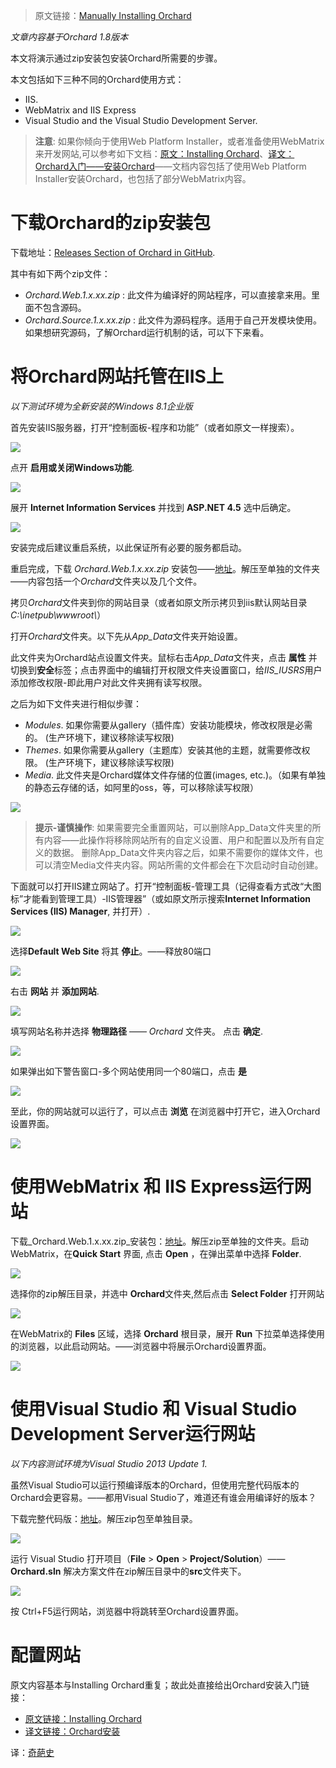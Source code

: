 <!--链接集合-->
[000]: http://www.shisujie.com
[001]: http://docs.orchardproject.net/en/latest/Documentation/Manually-installing-Orchard-zip-file/
[002]: http://docs.orchardproject.net/en/latest/Documentation/Installing-Orchard/
[003]: http://www.shisujie.com/blog/Installing-Orchard
[004]: https://github.com/OrchardCMS/Orchard/releases

<!--图片链接集合-->
[101]: http://docs.orchardproject.net/en/latest/Attachments/Manually-installing-Orchard-zip-file/IISSearchForAddRemovePrograms.png
[102]: http://docs.orchardproject.net/en/latest/Attachments/Manually-installing-Orchard-zip-file/IISTurnOnWindowsFeatures.png
[103]: http://docs.orchardproject.net/en/latest/Attachments/Manually-installing-Orchard-zip-file/IISEnableIISAndASP45.png
[104]: http://docs.orchardproject.net/en/latest/Attachments/Manually-installing-Orchard-zip-file/IISSetFolderPermissions.png
[105]: http://docs.orchardproject.net/en/latest/Attachments/Manually-installing-Orchard-zip-file/IISOpenIISManager.png
[106]: http://docs.orchardproject.net/en/latest/Attachments/Manually-installing-Orchard-zip-file/IISStopDefaultWebSite.png
[107]: http://docs.orchardproject.net/en/latest/Attachments/Manually-installing-Orchard-zip-file/IISAddANewWebsite.png
[108]: http://docs.orchardproject.net/en/latest/Attachments/Manually-installing-Orchard-zip-file/IISAddWebsiteScreen.png
[109]: http://docs.orchardproject.net/en/latest/Attachments/Manually-installing-Orchard-zip-file/IISPort80Conflict.png
[110]: http://docs.orchardproject.net/en/latest/Attachments/Manually-installing-Orchard-zip-file/IISBrowseToSite.png
[111]: http://docs.orchardproject.net/en/latest/Attachments/Manually-installing-Orchard-zip-file/IISWMOpenFolder.png
[112]: http://docs.orchardproject.net/en/latest/Attachments/Manually-installing-Orchard-zip-file/IISWMSelectFolder.png
[113]: http://docs.orchardproject.net/en/latest/Attachments/Manually-installing-Orchard-zip-file/IISWMRun.png
[114]: http://docs.orchardproject.net/en/latest/Attachments/Manually-installing-Orchard-zip-file/contents_of_source_zip_file.png
<!--官网此文件路径有误，故直接取github上的-->
<!--本应为：http://docs.orchardproject.net/en/latest/Attachments/Manually-installing-Orchard-zip-file/VSOpenSolution.PNG-->
[115]: https://github.com/OrchardCMS/OrchardDoc/blob/master/docs/Attachments/Manually-installing-Orchard-zip-file/VSOpenSolution.png?raw=true


> 原文链接：[Manually Installing Orchard][001]

*文章内容基于Orchard 1.8版本*

本文将演示通过zip安装包安装Orchard所需要的步骤。

本文包括如下三种不同的Orchard使用方式：

  * IIS.
  * WebMatrix and IIS Express
  * Visual Studio and the Visual Studio Development Server.

> **注意**: 如果你倾向于使用Web Platform Installer，或者准备使用WebMatrix来开发网站,可以参考如下文档：[原文：Installing Orchard][002]、[译文：Orchard入门——安装Orchard][003]——文档内容包括了使用Web Platform Installer安装Orchard，也包括了部分WebMatrix内容。


# 下载Orchard的zip安装包

下载地址：[Releases Section of Orchard in GitHub][004]. 

其中有如下两个zip文件：

* _Orchard.Web.1.x.xx.zip_ : 此文件为编译好的网站程序，可以直接拿来用。里面不包含源码。
* _Orchard.Source.1.x.xx.zip_ : 此文件为源码程序。适用于自己开发模块使用。如果想研究源码，了解Orchard运行机制的话，可以下下来看。


# 将Orchard网站托管在IIS上
*以下测试环境为全新安装的Windows 8.1企业版*

首先安装IIS服务器，打开“控制面板-程序和功能”（或者如原文一样搜索）。

![][101]

点开 **启用或关闭Windows功能**.

![][102]

展开 **Internet Information Services** 并找到 **ASP.NET 4.5** 选中后确定。

![][103]

安装完成后建议重启系统，以此保证所有必要的服务都启动。

重启完成，下载 _Orchard.Web.1.x.xx.zip_ 安装包——[地址][004]。解压至单独的文件夹——内容包括一个*Orchard*文件夹以及几个文件。

拷贝*Orchard*文件夹到你的网站目录（或者如原文所示拷贝到iis默认网站目录*C:\inetpub\wwwroot\\*）

打开*Orchard*文件夹。以下先从*App\_Data*文件夹开始设置。

此文件夹为Orchard站点设置文件夹。鼠标右击*App\_Data*文件夹，点击 **属性** 并切换到**安全**标签；点击界面中的编辑打开权限文件夹设置窗口，给*IIS\_IUSRS*用户添加修改权限-即此用户对此文件夹拥有读写权限。

之后为如下文件夹进行相似步骤：

* _Modules_. 如果你需要从gallery（插件库）安装功能模块，修改权限是必需的。 (生产环境下，建议移除读写权限)
* _Themes_. 如果你需要从gallery（主题库）安装其他的主题，就需要修改权限。 (生产环境下，建议移除读写权限)
* _Media_. 此文件夹是Orchard媒体文件存储的位置(images, etc.)。（如果有单独的静态云存储的话，如阿里的oss，等，可以移除读写权限）

![][104]

> **提示-谨慎操作**: 如果需要完全重置网站，可以删除App\_Data文件夹里的所有内容——此操作将移除网站所有的自定义设置、用户和配置以及所有自定义的数据。
删除App\_Data文件夹内容之后，如果不需要你的媒体文件，也可以清空Media文件夹内容。网站所需的文件都会在下次启动时自动创建。

下面就可以打开IIS建立网站了。打开“控制面板-管理工具（记得查看方式改“大图标”才能看到管理工具）-IIS管理器”（或如原文所示搜索**Internet Information Services (IIS) Manager**, 并打开）.

![][105]

选择**Default Web Site** 将其 **停止**。——释放80端口

![][106]

右击 **网站** 并 **添加网站**.

![][107]

填写网站名称并选择 **物理路径** —— *Orchard* 文件夹。 点击 **确定**.

![][108]

如果弹出如下警告窗口-多个网站使用同一个80端口，点击 **是**

![][109]

至此，你的网站就可以运行了，可以点击 **浏览** 在浏览器中打开它，进入Orchard设置界面。

![][110]

# 使用WebMatrix 和 IIS Express运行网站

下载_Orchard.Web.1.x.xx.zip_安装包：[地址][004]。解压zip至单独的文件夹。启动WebMatrix，在**Quick Start** 界面, 点击 **Open** ，在弹出菜单中选择 **Folder**.

![][111]

 选择你的zip解压目录，并选中 **Orchard**文件夹,然后点击 **Select Folder** 打开网站

![][112]

在WebMatrix的 **Files** 区域，选择 **Orchard** 根目录，展开 **Run** 下拉菜单选择使用的浏览器，以此启动网站。——浏览器中将展示Orchard设置界面。

![][113]

# 使用Visual Studio 和 Visual Studio Development Server运行网站
*以下内容测试环境为Visual Studio 2013 Update 1.*

虽然Visual Studio可以运行预编译版本的Orchard，但使用完整代码版本的Orchard会更容易。——都用Visual Studio了，难道还有谁会用编译好的版本？

下载完整代码版：[地址][004]。解压zip包至单独目录。

![][114]

 运行 Visual Studio 打开项目（**File** > **Open** > **Project/Solution**）——**Orchard.sln** 解决方案文件在zip解压目录中的**src**文件夹下。

![][115]

按 Ctrl+F5运行网站，浏览器中将跳转至Orchard设置界面。

# 配置网站

原文内容基本与Installing Orchard重复；故此处直接给出Orchard安装入门链接：

* [原文链接：Installing Orchard][002]
* [译文链接：Orchard安装][003]
 

译：[奇葩史][000]